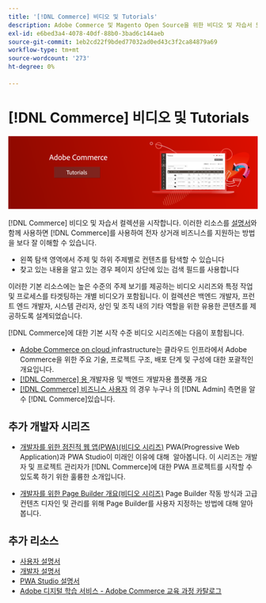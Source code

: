 ```yaml
---
title: '[!DNL Commerce] 비디오 및 Tutorials'
description: Adobe Commerce 및 Magento Open Source을 위한 비디오 및 자습서 모음입니다
exl-id: e6bed3a4-4078-40df-88b0-3bad6c144aeb
source-git-commit: 1eb2cd22f9bded77032ad0ed43c3f2ca84879a69
workflow-type: tm+mt
source-wordcount: '273'
ht-degree: 0%

---
```


# [!DNL Commerce] 비디오 및 Tutorials

![](./assets/banner.png)

[!DNL Commerce] 비디오 및 자습서 컬렉션을 시작합니다. 이러한 리소스를 [설명서](https://experienceleague.adobe.com/docs/commerce.html)와 함께 사용하면 [!DNL Commerce]를 사용하여 전자 상거래 비즈니스를 지원하는 방법을 보다 잘 이해할 수 있습니다.

- 왼쪽 탐색 영역에서 주제 및 하위 주제별로 컨텐츠를 탐색할 수 있습니다
- 찾고 있는 내용을 알고 있는 경우 페이지 상단에 있는 검색 필드를 사용합니다

이러한 기본 리소스에는 높은 수준의 주제 보기를 제공하는 비디오 시리즈와 특정 작업 및 프로세스를 타겟팅하는 개별 비디오가 포함됩니다. 이 컬렉션은 백엔드 개발자, 프런트 엔드 개발자, 시스템 관리자, 상인 및 조직 내의 기타 역할을 위한 유용한 콘텐츠를 제공하도록 설계되었습니다.

[!DNL Commerce]에 대한 기본 시작 수준 비디오 시리즈에는 다음이 포함됩니다.

- [Adobe Commerce on cloud ](./cloud/1-overview.md) infrastructure는 클라우드 인프라에서 Adobe Commerce을 위한 주요 기술, 프로젝트 구조, 배포 단계 및 구성에 대한 포괄적인 개요입니다.
- [[!DNL Commerce] 용 ](./developer/backend-1-1-overview.md) 개발자용 및 백엔드 개발자용 플랫폼 개요
- [[!DNL Commerce] 비즈니스 사용자](./merchant/introduction/1-1-menus.md) 의 경우 누구나 의  [!DNL Admin] 측면을 알 수  [!DNL Commerce]있습니다.

## 추가 개발자 시리즈

- [개발자를 위한 점진적 웹 앱(PWA)(비디오 시리즈)](./pwa/introduction/1-overview.md) PWA(Progressive Web Application)과 PWA Studio이 미래인 이유에 대해 &#x200B; 알아봅니다. 이 시리즈는 개발자 및 프로젝트 관리자가 [!DNL Commerce]에 대한 PWA 프로젝트를 시작할 수 있도록 하기 위한 훌륭한 소개입니다.

- [개발자를 위한 Page Builder 개요(비디오 시리즈)](./developer/page-builder/1-intro-case-studies.md) Page Builder 작동 방식과 고급 컨텐츠 디자인 및 관리를 위해 Page Builder를 사용자 지정하는 방법에 대해 알아봅니다.

<!--
- **[Security planning for [!DNL Commerce] (video series)](./security/summit-security/1-summit-security.md)**
    <br>
    *How the e-commerce threat landscape is changing. The importance of security for the customer running an e-commerce application and specific processes and practices for securing Magento*
-->

## 추가 리소스

- [사용자 설명서](https://docs.magento.com/)
- [개발자 설명서](https://devdocs.magento.com/)
- [PWA Studio 설명서](https://magento.github.io/pwa-studio/)
- [Adobe 디지털 학습 서비스 - Adobe Commerce 교육 과정 카탈로그](https://learning.adobe.com/catalog.html?solution=Adobe%20Commerce)
